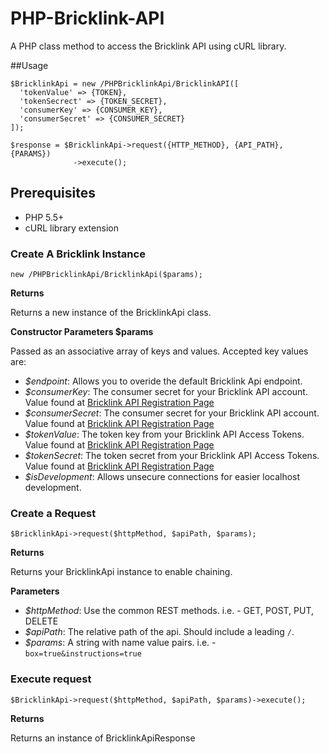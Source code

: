# PHP-Bricklink-API

A PHP class method to access the Bricklink API using cURL library.

##Usage

```
$BricklinkApi = new /PHPBricklinkApi/BricklinkAPI([
  'tokenValue' => {TOKEN},
  'tokenSecrect' => {TOKEN_SECRET},
  'consumerKey' => {CONSUMER_KEY},
  'consumerSecret' => {CONSUMER_SECRET}
]);

$response = $BricklinkApi->request({HTTP_METHOD}, {API_PATH}, {PARAMS})
              ->execute();
```

## Prerequisites

* PHP 5.5+
* cURL library extension

### Create A Bricklink Instance

```
new /PHPBricklinkApi/BricklinkApi($params);
```

__Returns__

Returns a new instance of the BricklinkApi class.

__Constructor Parameters $params__

Passed as an associative array of keys and values. Accepted key values are:

* *$endpoint*: Allows you to overide the default Bricklink Api endpoint.
* *$consumerKey*: The consumer secret for your Bricklink API account. Value found at [Bricklink API Registration Page](https://www.bricklink.com/v2/api/register_consumer.page)
* *$consumerSecret*: The consumer secret for your Bricklink API account. Value found at [Bricklink API Registration Page](https://www.bricklink.com/v2/api/register_consumer.page)
* *$tokenValue*: The token key from your Bricklink API Access Tokens. Value found at [Bricklink API Registration Page](https://www.bricklink.com/v2/api/register_consumer.page)
* *$tokenSecret*: The token secret from your Bricklink API Access Tokens. Value found at [Bricklink API Registration Page](https://www.bricklink.com/v2/api/register_consumer.page)
* *$isDevelopment*: Allows unsecure connections for easier localhost development.


### Create a Request

```
$BricklinkApi->request($httpMethod, $apiPath, $params);
```

__Returns__

Returns your BricklinkApi instance to enable chaining.

__Parameters__

* *$httpMethod*: Use the common REST methods. i.e. - GET, POST, PUT, DELETE
* *$apiPath*: The relative path of the api. Should include a leading `/`.
* *$params*: A string with name value pairs. i.e. - `box=true&instructions=true`

### Execute request

```
$BricklinkApi->request($httpMethod, $apiPath, $params)->execute();
```

__Returns__

Returns an instance of BricklinkApiResponse
